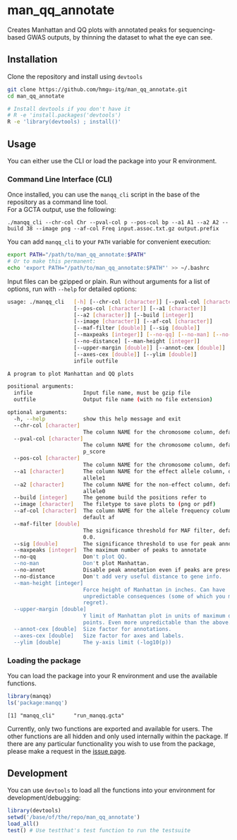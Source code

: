 # man_qq_annotate
Creates Manhattan and QQ plots with annotated peaks for sequencing-based GWAS outputs, by thinning the dataset to what the eye can see.

## Installation
Clone the repository and install using `devtools`
```bash
git clone https://github.com/hmgu-itg/man_qq_annotate.git
cd man_qq_annotate

# Install devtools if you don't have it
# R -e 'install.packages('devtools')
R -e 'library(devtools) ; install()'
```
## Usage
You can either use the CLI or load the package into your R environment.

### Command Line Interface (CLI)
Once installed, you can use the `manqq_cli` script in the base of the repository as a command line tool.  
For a GCTA output, use the following:
```
./manqq_cli --chr-col Chr --pval-col p --pos-col bp --a1 A1 --a2 A2 --build 38 --image png --af-col Freq input.assoc.txt.gz output.prefix
```
You can add `manqq_cli` to your `PATH` variable for convenient execution: 
```bash
export PATH="/path/to/man_qq_annotate:$PATH"
# Or to make this permanent:
echo 'export PATH="/path/to/man_qq_annotate:$PATH"' >> ~/.bashrc
```

Input files can be gzipped or plain. Run without arguments for a list of options, run with `--help` for detailed options:

```bash
usage: ./manqq_cli   [-h] [--chr-col [character]] [--pval-col [character]]
                     [--pos-col [character]] [--a1 [character]]
                     [--a2 [character]] [--build [integer]]
                     [--image [character]] [--af-col [character]]
                     [--maf-filter [double]] [--sig [double]]
                     [--maxpeaks [integer]] [--no-qq] [--no-man] [--no-annot]
                     [--no-distance] [--man-height [integer]]
                     [--upper-margin [double]] [--annot-cex [double]]
                     [--axes-cex [double]] [--ylim [double]]
                     infile outfile

A program to plot Manhattan and QQ plots

positional arguments:
  infile                Input file name, must be gzip file
  outfile               Output file name (with no file extension)

optional arguments:
  -h, --help            show this help message and exit
  --chr-col [character]
                        The column NAME for the chromosome column, default chr
  --pval-col [character]
                        The column NAME for the chromosome column, default
                        p_score
  --pos-col [character]
                        The column NAME for the chromosome column, default ps
  --a1 [character]      The column NAME for the effect allele column, default
                        allele1
  --a2 [character]      The column NAME for the non-effect column, default
                        allele0
  --build [integer]     The genome build the positions refer to
  --image [character]   The filetype to save plots to (png or pdf)
  --af-col [character]  The column NAME for the allele frequency column,
                        default af
  --maf-filter [double]
                        The significance threshold for MAF filter, default
                        0.0.
  --sig [double]        The significance threshold to use for peak annotation
  --maxpeaks [integer]  The maximum number of peaks to annotate
  --no-qq               Don't plot QQ.
  --no-man              Don't plot Manhattan.
  --no-annot            Disable peak annotation even if peaks are present.
  --no-distance         Don't add very useful distance to gene info.
  --man-height [integer]
                        Force height of Manhattan in inches. Can have
                        unpredictable consequences (some of which you may
                        regret).
  --upper-margin [double]
                        Y limit of Manhattan plot in units of maximum data
                        points. Even more unpredictable than the above.
  --annot-cex [double]  Size factor for annotations.
  --axes-cex [double]   Size factor for axes and labels.
  --ylim [double]       The y-axis limit (-log10(p))

```


### Loading the package
You can load the package into your R environment and use the available functions.
```R
library(manqq)
ls('package:manqq')
```
```
[1] "manqq_cli"      "run_manqq.gcta"
```

Currently, only two functions are exported and available for users. The other functions are all hidden and only used internally within the package. If there are any particular functionality you wish to use from the package, please make a request in the [issue page](https://github.com/hmgu-itg/man_qq_annotate/issues).




## Development
You can use `devtools` to load all the functions into your environment for development/debugging:
```R
library(devtools)
setwd('/base/of/the/repo/man_qq_annotate')
load_all()
test() # Use testthat's test function to run the testsuite
```
